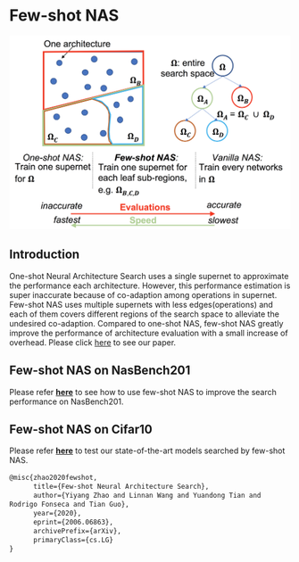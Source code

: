 # Few-shot NAS 

<p>
<img src='https://github.com/aoiang/paper-images/blob/master/few-shot-nas/terser.png?raw=true' width="1000">
</p>

## Introduction

One-shot Neural Architecture Search uses a single supernet to approximate the performance each architecture. However, this performance estimation is super inaccurate because of co-adaption among operations in supernet. Few-shot NAS uses multiple supernets with less edges(operations) and each of them covers different regions of the search space to alleviate the undesired co-adaption. Compared to one-shot NAS, few-shot NAS greatly improve the performance of architecture evaluation with a small increase of overhead. Please click [here][1] to see our paper.


## Few-shot NAS on NasBench201
Please refer <a href="./Few-Shot_NasBench201">**here**</a> to see how to use few-shot NAS to improve the search performance on NasBench201.

## Few-shot NAS on Cifar10
Please refer <a href="./Few-Shot_cifar10">**here**</a> to test our state-of-the-art models searched by few-shot NAS.




```
@misc{zhao2020fewshot,
      title={Few-shot Neural Architecture Search}, 
      author={Yiyang Zhao and Linnan Wang and Yuandong Tian and Rodrigo Fonseca and Tian Guo},
      year={2020},
      eprint={2006.06863},
      archivePrefix={arXiv},
      primaryClass={cs.LG}
}
```






[1]: https://arxiv.org/abs/2006.06863






